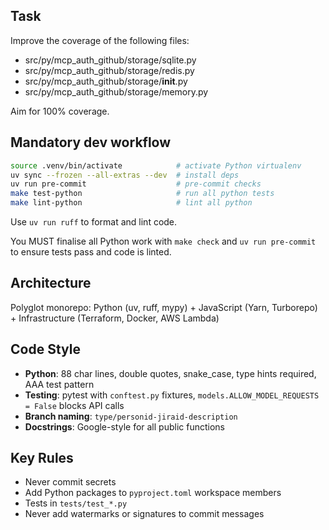 ## Task

Improve the coverage of the following files:

- src/py/mcp_auth_github/storage/sqlite.py
- src/py/mcp_auth_github/storage/redis.py
- src/py/mcp_auth_github/storage/__init__.py
- src/py/mcp_auth_github/storage/memory.py

Aim for 100% coverage.

## Mandatory dev workflow

```bash
source .venv/bin/activate            # activate Python virtualenv
uv sync --frozen --all-extras --dev  # install deps
uv run pre-commit                    # pre-commit checks
make test-python                     # run all python tests
make lint-python                     # lint all python
```

Use `uv run ruff` to format and lint code.

You MUST finalise all Python work with `make check` and `uv run pre-commit` to ensure tests pass and code is linted.

## Architecture

Polyglot monorepo: Python (uv, ruff, mypy) + JavaScript (Yarn, Turborepo) + Infrastructure (Terraform, Docker, AWS Lambda)

## Code Style

- **Python**: 88 char lines, double quotes, snake_case, type hints required, AAA test pattern
- **Testing**: pytest with `conftest.py` fixtures, `models.ALLOW_MODEL_REQUESTS = False` blocks API calls
- **Branch naming**: `type/personid-jiraid-description`
- **Docstrings**: Google-style for all public functions

## Key Rules

- Never commit secrets
- Add Python packages to `pyproject.toml` workspace members
- Tests in `tests/test_*.py`
- Never add watermarks or signatures to commit messages
